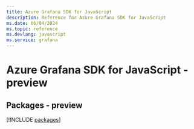 ```yaml
---
title: Azure Grafana SDK for JavaScript
description: Reference for Azure Grafana SDK for JavaScript
ms.date: 06/04/2024
ms.topic: reference
ms.devlang: javascript
ms.service: grafana
---
```

# Azure Grafana SDK for JavaScript - preview
## Packages - preview
[!INCLUDE [packages](grafana-index.md)]